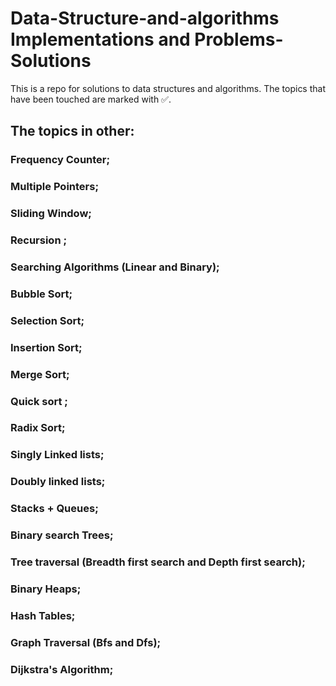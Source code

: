 # Data-Structure-and-algorithms Implementations and Problems-Solutions 
This is a repo for solutions to data structures and algorithms.
The topics that have been touched are marked with ✅.

## The topics in other:
### Frequency Counter;
### Multiple Pointers;
### Sliding Window;
### Recursion ;
### Searching Algorithms (Linear and Binary);
### Bubble Sort;
### Selection Sort;
### Insertion Sort;
### Merge Sort;
### Quick sort ;
### Radix Sort;
### Singly Linked lists;
### Doubly linked lists;
### Stacks + Queues;
### Binary search Trees;
### Tree traversal (Breadth first search and Depth first search);
### Binary Heaps;
### Hash Tables;
### Graph Traversal (Bfs and Dfs);
### Dijkstra's Algorithm;
